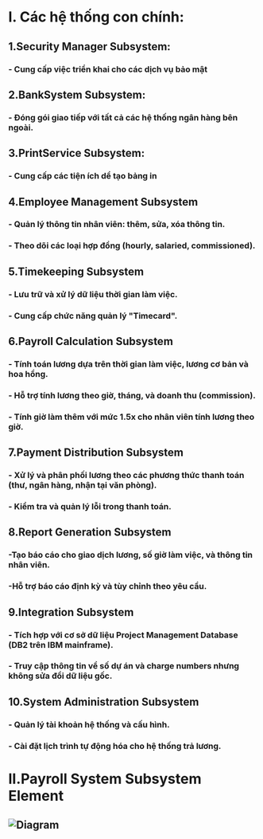 # I. Các hệ thống con chính:
## 1.Security Manager Subsystem: 
### - Cung cấp việc triển khai cho các dịch vụ bảo mật 
## 2.BankSystem Subsystem: 
### - Đóng gói giao tiếp với tất cả các hệ thống ngân hàng bên ngoài.
## 3.PrintService Subsystem:
### - Cung cấp các tiện ích dể tạo bảng in
## 4.Employee Management Subsystem
### - Quản lý thông tin nhân viên: thêm, sửa, xóa thông tin.
### - Theo dõi các loại hợp đồng (hourly, salaried, commissioned).
## 5.Timekeeping Subsystem
### - Lưu trữ và xử lý dữ liệu thời gian làm việc.
### - Cung cấp chức năng quản lý "Timecard".
## 6.Payroll Calculation Subsystem
### - Tính toán lương dựa trên thời gian làm việc, lương cơ bản và hoa hồng.
### - Hỗ trợ tính lương theo giờ, tháng, và doanh thu (commission).
### - Tính giờ làm thêm với mức 1.5x cho nhân viên tính lương theo giờ.
## 7.Payment Distribution Subsystem
### - Xử lý và phân phối lương theo các phương thức thanh toán (thư, ngân hàng, nhận tại văn phòng).
### - Kiểm tra và quản lý lỗi trong thanh toán.
## 8.Report Generation Subsystem
### -Tạo báo cáo cho giao dịch lương, số giờ làm việc, và thông tin nhân viên.
### -Hỗ trợ báo cáo định kỳ và tùy chỉnh theo yêu cầu.
## 9.Integration Subsystem
### - Tích hợp với cơ sở dữ liệu Project Management Database (DB2 trên IBM mainframe).
### - Truy cập thông tin về số dự án và charge numbers nhưng không sửa đổi dữ liệu gốc.
## 10.System Administration Subsystem
### - Quản lý tài khoản hệ thống và cấu hình.
### - Cài đặt lịch trình tự động hóa cho hệ thống trả lương.
# II.Payroll System Subsystem Element
## ![Diagram]()

